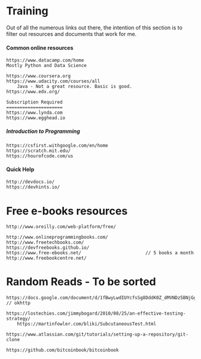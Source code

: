 # Training

Out of all the numerous links out there, the intention of this section is to filter out resources and documents that work for me.

#### Common online resources

```
https://www.datacamp.com/home
Mostly Python and Data Science

https://www.coursera.org
https://www.udacity.com/courses/all
    Java - Not a great resource. Basic is good.
https://www.edx.org/

Subscription Required
=====================
https://www.lynda.com
https://www.egghead.io
```

##### Introduction to Programming

```
https://csfirst.withgoogle.com/en/home
https://scratch.mit.edu/
https://hourofcode.com/us
```

#### Quick Help

```
http://devdocs.io/
https://devhints.io/
```

# Free e-books resources

```
http://www.oreilly.com/web-platform/free/

http://www.onlineprogrammingbooks.com/
http://www.freetechbooks.com/
https://devfreebooks.github.io/
https://www.free-ebooks.net/                        // 5 books a month
http://www.freebookcentre.net/
```

# Random Reads - To be sorted

```
https://docs.google.com/document/d/1fBwyLwdIUYcfsSg8DddK0Z_dMVNDz5BNjGg2nkAncUo/edit        // okhttp

https://lostechies.com/jimmybogard/2010/08/25/an-effective-testing-strategy/
    https://martinfowler.com/bliki/SubcutaneousTest.html

https://www.atlassian.com/git/tutorials/setting-up-a-repository/git-clone

https://github.com/bitcoinbook/bitcoinbook
```



